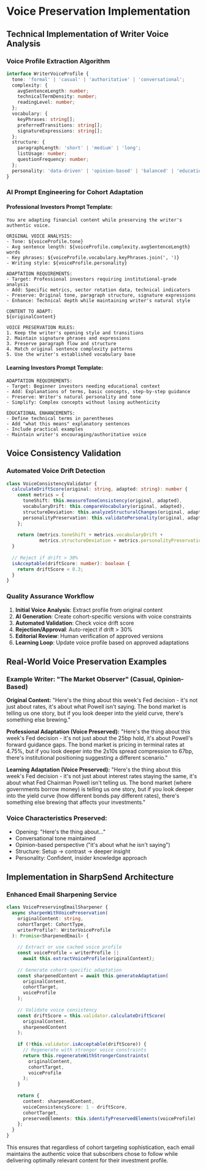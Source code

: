 # Voice Preservation Implementation

## Technical Implementation of Writer Voice Analysis

### Voice Profile Extraction Algorithm

```typescript
interface WriterVoiceProfile {
  tone: 'formal' | 'casual' | 'authoritative' | 'conversational';
  complexity: {
    avgSentenceLength: number;
    technicalTermDensity: number;
    readingLevel: number;
  };
  vocabulary: {
    keyPhrases: string[];
    preferredTransitions: string[];
    signatureExpressions: string[];
  };
  structure: {
    paragraphLength: 'short' | 'medium' | 'long';
    listUsage: number;
    questionFrequency: number;
  };
  personality: 'data-driven' | 'opinion-based' | 'balanced' | 'educational';
}
```

### AI Prompt Engineering for Cohort Adaptation

#### Professional Investors Prompt Template:
```
You are adapting financial content while preserving the writer's authentic voice.

ORIGINAL VOICE ANALYSIS:
- Tone: ${voiceProfile.tone}
- Avg sentence length: ${voiceProfile.complexity.avgSentenceLength} words
- Key phrases: ${voiceProfile.vocabulary.keyPhrases.join(', ')}
- Writing style: ${voiceProfile.personality}

ADAPTATION REQUIREMENTS:
- Target: Professional investors requiring institutional-grade analysis
- Add: Specific metrics, sector rotation data, technical indicators
- Preserve: Original tone, paragraph structure, signature expressions
- Enhance: Technical depth while maintaining writer's natural style

CONTENT TO ADAPT:
${originalContent}

VOICE PRESERVATION RULES:
1. Keep the writer's opening style and transitions
2. Maintain signature phrases and expressions  
3. Preserve paragraph flow and structure
4. Match original sentence complexity patterns
5. Use the writer's established vocabulary base
```

#### Learning Investors Prompt Template:
```
ADAPTATION REQUIREMENTS:
- Target: Beginner investors needing educational context
- Add: Explanations of terms, basic concepts, step-by-step guidance
- Preserve: Writer's natural personality and tone
- Simplify: Complex concepts without losing authenticity

EDUCATIONAL ENHANCEMENTS:
- Define technical terms in parentheses
- Add "what this means" explanatory sentences
- Include practical examples
- Maintain writer's encouraging/authoritative voice
```

## Voice Consistency Validation

### Automated Voice Drift Detection
```typescript
class VoiceConsistencyValidator {
  calculateDriftScore(original: string, adapted: string): number {
    const metrics = {
      toneShift: this.measureToneConsistency(original, adapted),
      vocabularyDrift: this.compareVocabulary(original, adapted),
      structureDeviation: this.analyzeStructuralChanges(original, adapted),
      personalityPreservation: this.validatePersonality(original, adapted)
    };
    
    return (metrics.toneShift + metrics.vocabularyDrift + 
            metrics.structureDeviation + metrics.personalityPreservation) / 4;
  }
  
  // Reject if drift > 30%
  isAcceptable(driftScore: number): boolean {
    return driftScore < 0.3;
  }
}
```

### Quality Assurance Workflow
1. **Initial Voice Analysis**: Extract profile from original content
2. **AI Generation**: Create cohort-specific versions with voice constraints
3. **Automated Validation**: Check voice drift score
4. **Rejection/Approval**: Auto-reject if drift > 30%
5. **Editorial Review**: Human verification of approved versions
6. **Learning Loop**: Update voice profile based on approved adaptations

## Real-World Voice Preservation Examples

### Example Writer: "The Market Observer" (Casual, Opinion-Based)

**Original Content:**
"Here's the thing about this week's Fed decision - it's not just about rates, it's about what Powell isn't saying. The bond market is telling us one story, but if you look deeper into the yield curve, there's something else brewing."

**Professional Adaptation (Voice Preserved):**
"Here's the thing about this week's Fed decision - it's not just about the 25bp hold, it's about Powell's forward guidance gaps. The bond market is pricing in terminal rates at 4.75%, but if you look deeper into the 2s10s spread compression to 67bp, there's institutional positioning suggesting a different scenario."

**Learning Adaptation (Voice Preserved):**
"Here's the thing about this week's Fed decision - it's not just about interest rates staying the same, it's about what Fed Chairman Powell isn't telling us. The bond market (where governments borrow money) is telling us one story, but if you look deeper into the yield curve (how different bonds pay different rates), there's something else brewing that affects your investments."

### Voice Characteristics Preserved:
- Opening: "Here's the thing about..."
- Conversational tone maintained
- Opinion-based perspective ("it's about what he isn't saying")
- Structure: Setup → contrast → deeper insight
- Personality: Confident, insider knowledge approach

## Implementation in SharpSend Architecture

### Enhanced Email Sharpening Service
```typescript
class VoicePreservingEmailSharpener {
  async sharpenWithVoicePreservation(
    originalContent: string,
    cohortTarget: CohortType,
    writerProfile?: WriterVoiceProfile
  ): Promise<SharpenedEmail> {
    
    // Extract or use cached voice profile
    const voiceProfile = writerProfile || 
      await this.extractVoiceProfile(originalContent);
    
    // Generate cohort-specific adaptation
    const sharpenedContent = await this.generateAdaptation(
      originalContent, 
      cohortTarget, 
      voiceProfile
    );
    
    // Validate voice consistency
    const driftScore = this.validator.calculateDriftScore(
      originalContent, 
      sharpenedContent
    );
    
    if (!this.validator.isAcceptable(driftScore)) {
      // Regenerate with stronger voice constraints
      return this.regenerateWithStrongerConstraints(
        originalContent, 
        cohortTarget, 
        voiceProfile
      );
    }
    
    return {
      content: sharpenedContent,
      voiceConsistencyScore: 1 - driftScore,
      cohortTarget,
      preservedElements: this.identifyPreservedElements(voiceProfile)
    };
  }
}
```

This ensures that regardless of cohort targeting sophistication, each email maintains the authentic voice that subscribers chose to follow while delivering optimally relevant content for their investment profile.